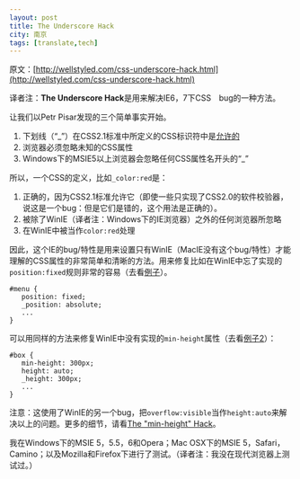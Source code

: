 ```yaml
---
layout: post
title: The Underscore Hack
city: 南京
tags: [translate,tech]
---
```


原文：[http://wellstyled.com/css-underscore-hack.html](http://wellstyled.com/css-underscore-hack.html)

译者注：**The Underscore Hack**是用来解决IE6，7下CSS　bug的一种方法。

让我们以Petr Pisar发现的三个简单事实开始。

1. 下划线（“_”）在CSS2.1标准中所定义的CSS标识符中是[允许的](http://www.w3.org/TR/CSS21/syndata.html#tokenization)
2. 浏览器必须忽略未知的CSS属性
3. Windows下的MSIE5以上浏览器会忽略任何CSS属性名开头的“_”

所以，一个CSS的定义，比如`_color:red`是：

1. 正确的，因为CSS2.1标准允许它（即使一些只实现了CSS2.0的软件校验器，说这是一个bug：但是它们是错的，这个用法是正确的）。
2. 被除了WinIE（译者注：Windows下的IE浏览器）之外的任何浏览器所忽略
3. 在WinIE中被当作`color:red`处理

因此，这个IE的bug/特性是用来设置只有WinIE（MacIE没有这个bug/特性）才能理解的CSS属性的非常简单和清晰的方法。用来修复比如在WinIE中忘了实现的`position:fixed`规则非常的容易（去看[例子](http://wellstyled.com/files/css-underscore-hack/example-position.html)）。

	#menu {
	   position: fixed;
	   _position: absolute;
	   ...
    }


可以用同样的方法来修复WinIE中没有实现的`min-height`属性（去看[例子2](http://wellstyled.com/files/css-underscore-hack/example-minheight.html)）：

	#box {
	   min-height: 300px;
	   height: auto;
	   _height: 300px;
	   ...
    }
 
注意：这使用了WinIE的另一个bug，把`overflow:visible`当作`height:auto`来解决以上的问题。更多的细节，请看[The "min-height" Hack](http://wellstyled.com/css-minheight-hack.html)。

我在Windows下的MSIE 5，5.5，6和Opera；Mac OSX下的MSIE 5，Safari，Camino；以及Mozilla和Firefox下进行了测试。（译者注：我没在现代浏览器上测试过。）
